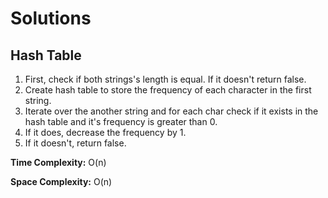 # Solutions

## Hash Table

1. First, check if both strings's length is equal. If it doesn't return false.
2. Create hash table to store the frequency of each character in the first string.
3. Iterate over the another string and for each char check if it exists in the hash table and it's frequency is greater than 0.
4. If it does, decrease the frequency by 1.
5. If it doesn't, return false.

**Time Complexity:** O(n)

**Space Complexity:** O(n)
